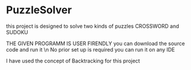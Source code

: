 # PuzzleSolver
this project is designed to solve two kinds of puzzles CROSSWORD and SUDOKU 

THE GIVEN PROGRAMM IS USER FIRENDLY 
you can download the source code and run it \n 
No prior set up is required 
you can run it on any IDE 

I have used the concept of Backtracking for this project
